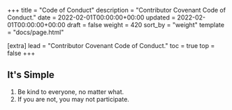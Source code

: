 +++
title = "Code of Conduct"
description = "Contributor Covenant Code of Conduct."
date = 2022-02-01T00:00:00+00:00
updated = 2022-02-01T00:00:00+00:00
draft = false
weight = 420
sort_by = "weight"
template = "docs/page.html"

[extra]
lead = "Contributor Covenant Code of Conduct."
toc = true
top = false
+++

## It's Simple
1) Be kind to everyone, no matter what.
2) If you are not, you may not participate.
